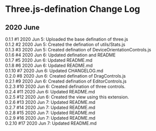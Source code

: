 # Three.js-defination Change Log
## 2020 June
0.1.1 #1 2020 Jun 5: Uploaded the base defination of three.js  
0.1.2 #2 2020 Jun 5: Created the defination of utils/Stats.js  
0.1.3 #3 2020 Jun 5: Created defination of DeviceOrientationControls.js  
0.1.6 #4 2020 Jun 6: Updated defination and README  
0.1.7 #5 2020 Jun 6: Updated README.md  
0.1.8 #6 2020 Jun 6: Updated README.md  
0.1.10 #7 2020 Jun 6: Updated CHANGELOG.md  
0.2.0 #8 2020 Jun 6: Created defination of DragControls.js  
0.2.1 #9 2020 Jun 6: Created defination of EditorControls.js  
0.2.3 #10 2020 Jun 6: Created defination of three controls.  
0.2.4 #11 2020 Jun 6: Updated README.md  
0.2.5 #12 2020 Jun 6: Created the view using this extension.  
0.2.6 #13 2020 Jun 7: Updated README.md  
0.2.7 #14 2020 Jun 7: Updated README.md  
0.2.8 #15 2020 Jun 7: Updated README.md  
0.2.9 #16 2020 Jun 7: Updated README.md  
0.2.10 #17 2020 Jun 7: Updated README.md  
